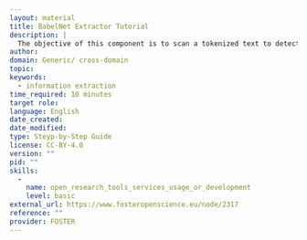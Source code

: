 ```yaml
---
layout: material
title: BabelNet Extractor Tutorial
description: | 
  The objective of this component is to scan a tokenized text to detect entries in BabelNet in the input document. This component is the base of entity linking and word sense disambiguation as it detects the candidates to be disambiguated. The component produces WSD item annotations as defined in the DKPro WSD typesystem. Afterwards, disambiguation can be performed by other components (like DKPro WSD). The component has been shared as a Docker and the code released in Github with a GPL license.
author: 
domain: Generic/ cross-domain
topic: 
keywords: 
  - information extraction
time_required: 10 minutes
target role: 
language: English
date_created: 
date_modified: 
type: Steyp-by-Step Guide
license: CC-BY-4.0
version: ""
pid: ""
skills: 
  - 
    name: open_research_tools_services_usage_or_development
    level: basic
external_url: https://www.fosteropenscience.eu/node/2317
reference: ""
provider: FOSTER
---
```

